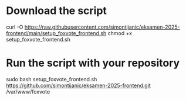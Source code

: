 # Download the script
curl -O https://raw.githubusercontent.com/simontijanic/eksamen-2025-frontend/main/setup_foxvote_frontend.sh
chmod +x setup_foxvote_frontend.sh

# Run the script with your repository
sudo bash setup_foxvote_frontend.sh https://github.com/simontijanic/eksamen-2025-frontend.git /var/www/foxvote